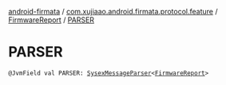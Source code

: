 [android-firmata](../../index.md) / [com.xujiaao.android.firmata.protocol.feature](../index.md) / [FirmwareReport](index.md) / [PARSER](./-p-a-r-s-e-r.md)

# PARSER

`@JvmField val PARSER: `[`SysexMessageParser`](../../com.xujiaao.android.firmata.protocol/-sysex-message-parser/index.md)`<`[`FirmwareReport`](index.md)`>`